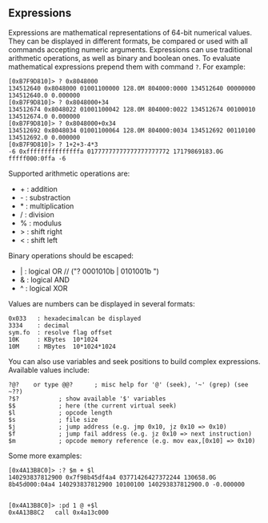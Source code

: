 ## Expressions

Expressions are mathematical representations of 64-bit numerical values. They can be displayed in different formats, be compared or used with all commands accepting numeric arguments. Expressions can use traditional arithmetic operations, as well as binary and boolean ones. To evaluate mathematical expressions prepend them with command `?`. For example:

    [0xB7F9D810]> ? 0x8048000
    134512640 0x8048000 01001100000 128.0M 804000:0000 134512640 00000000 134512640.0 0.000000  
    [0xB7F9D810]> ? 0x8048000+34
    134512674 0x8048022 01001100042 128.0M 804000:0022 134512674 00100010 134512674.0 0.000000  
    [0xB7F9D810]> ? 0x8048000+0x34
    134512692 0x8048034 01001100064 128.0M 804000:0034 134512692 00110100 134512692.0 0.000000  
    [0xB7F9D810]> ? 1+2+3-4*3
    -6 0xfffffffffffffffa 01777777777777777777772 17179869183.0G fffff000:0ffa -6   

Supported arithmetic operations are:

 *   \+ : addition
 *   \- : substraction
 *   \* : multiplication
 *   / : division
 *   % : modulus
 *   \> : shift right
 *   < : shift left

Binary operations should be escaped:

 *   \| : logical OR // ("? 0001010b | 0101001b ")
 *   & : logical AND
 *   ^ : logical XOR

Values are numbers can be displayed in several formats:

    0x033   : hexadecimalcan be displayed
    3334    : decimal
    sym.fo  : resolve flag offset
    10K     : KBytes  10*1024
    10M     : MBytes  10*1024*1024

You can also use variables and seek positions to build complex expressions. Available values include:

    ?@?    or type @@?      ; misc help for '@' (seek), '~' (grep) (see ~??)
    ?$?           ; show available '$' variables
    $$            ; here (the current virtual seek)
    $l            ; opcode length
    $s            ; file size
    $j            ; jump address (e.g. jmp 0x10, jz 0x10 => 0x10)
    $f            ; jump fail address (e.g. jz 0x10 => next instruction)
    $m            ; opcode memory reference (e.g. mov eax,[0x10] => 0x10)

Some more examples:

    [0x4A13B8C0]> :? $m + $l
    140293837812900 0x7f98b45df4a4 03771426427372244 130658.0G 8b45d000:04a4 140293837812900 10100100 140293837812900.0 -0.000000


    [0x4A13B8C0]> :pd 1 @ +$l
    0x4A13B8C2   call 0x4a13c000
